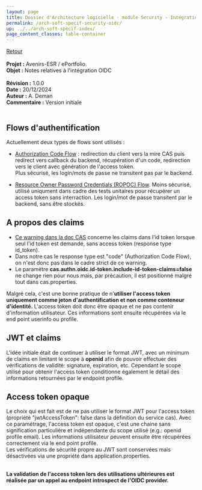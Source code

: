 ```yaml
---
layout: page
title: Dossier d'Architecture logicielle - module Security - Intégration OIDC
permalink: /arch-soft-specif-security-oidc/
up: ../../arch-soft-specif-index/
page_content_classes: table-container
---
```

[Retour](arch-soft-specif-security.markdown)<br/>
<br/>
**Projet :** Avenirs-ESR / ePortfolio. <br/>
**Objet :** Notes relatives à l'intégration OIDC<br/>
<br/>
**Révision :** 1.0.0<br/>
**Date :** 20/12/2024<br/>
**Auteur :** A. Deman<br/>
**Commentaire :** Version initiale<br/>
<br/>



## Flows d'authentification
Actuellement deux types de flows sont utilisés :
- [Authorization Code Flow](https://datatracker.ietf.org/doc/html/rfc6749#section-4.1) : redirection du client vers la mire CAS puis redirect vers callback du backend, récupération d'un code, redirection vers le client avec génération de l'access token.<br/>Plus sécurisé, les login/mots de passe ne transitent pas par le backend.

 - [Resource Owner Password Credentials (ROPOC) Flow](https://datatracker.ietf.org/doc/html/rfc6749#section-1.3.3). Moins sécurisé, utilisé uniqument dans cadre des tests unitaires pour récupérer un access token sans interraction. Les login/mot de passe transitent par le backend, sans être stockés.

 ## A propos des claims
 - [Ce warning dans la doc CAS](https://apereo.github.io/cas/development/authentication/OIDC-Authentication-Claims-Release.html) concerne les claims dans l'id token lorsque seul l'id token est demandé, sans access token (response type id_token).
 - Dans notre cas le response type est "code" (Authorization Code Flow), on n'est donc pas dans le cadre strict de ce warning.
 - Le paramètre **cas.authn.oidc.id-token.include-id-token-claims=false** ne change rien pour nous mais, par précaution, il est positionné malgré tout dans cas.properties.

 Malgré cela, c'est une bonne pratique de n'**utiliser l'access token uniquement comme jeton d'authentification et non comme conteneur d'identité.**  L'access token doit donc être opaque et ne pas contenir d'information utilisateur. Ces informations sont ensuite récupérées via le end point userinfo ou profile. 

 ## JWT et claims
 L'idée initiale était de continuer à utiliser le format JWT, avec un minimum de claims en limitant le scope à **openid** afin de pouvoir effectuer des vérifications de validité: signature, expiration, etc. Cependant le scope utilisé pour obtenir l'access token conditionne également le détail des informations retournées par le endpoint profile.

 ## Access token opaque
 Le choix qui est fait est de ne pas utiliser le format JWT pour l'access token (propriété "jwtAccessToken": false dans la définition du service cas). Avec ce paramétrage, l'access token est opaque, c'est une chaine sans signification particulière et indépendante du scope utilisé (e.g.: openid profile email). Les informations utilisateur peuvent ensuite être récupérées correctement via le end point profile.<br/> 
 Les vérifications de sécurité propre au JWT sont conservées mais désactivées via une propriété dans application.properties.<br/><br/>

**La validation de l'access token lors des utilisations ultérieures est réalisée par un appel au endpoint introspect de l'OIDC provider.**

